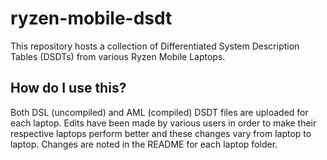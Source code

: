 # ryzen-mobile-dsdt

This repository hosts a collection of Differentiated System Description Tables (DSDTs) from various Ryzen Mobile Laptops.

## How do I use this?
Both DSL (uncompiled) and AML (compiled) DSDT files are uploaded for each laptop. Edits have been made by various users in order to
make their respective laptops perform better and these changes vary from laptop to laptop. Changes are noted in the README for each laptop folder.
